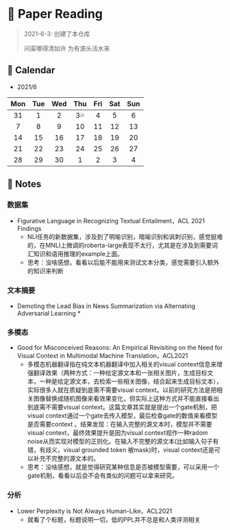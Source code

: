 # :memo: Paper Reading

> 2021-6-3: 创建了本仓库
>
> 问渠哪得清如许 为有源头活水来

## :dart: Calendar

* 2021/6

| Mon  | Tue  | Wed  |      Thu       | Fri  | Sat  | Sun  |
| :--: | :--: | :--: | :------------: | :--: | :--: | :--: |
|  31  |  1   |  2   | 3:sweat_drops: |  4   |  5   |  6   |
|  7   |  8   |  9   |       10       |  11  |  12  |  13  |
|  14  |  15  |  16  |       17       |  18  |  19  |  20  |
|  21  |  22  |  23  |       24       |  25  |  26  |  27  |
|  28  |  29  |  30  |       1        |  2   |  3   |  4   |

##  :game_die: Notes

### 数据集

* Figurative Language in Recognizing Textual Entailment，ACL 2021 Findings
  * NLI任务的新数据集，涉及到了明喻识别，暗喻识别和讽刺识别，感觉挺难的，在MNLI上微调的roberta-large表现不太行，尤其是在涉及到需要词汇知识和语用推理的example上面。
  * 思考：没啥感想，看看以后能不能用来测试文本分类，感觉需要引入额外的知识来判断

###  文本摘要

* Demoting the Lead Bias in News Summarization via Alternating Adversarial Learning
  * 

### 多模态

* Good for Misconceived Reasons: An Empirical Revisiting on the Need for Visual Context in Multimodal Machine Translation，ACL2021
  * 多模态机器翻译指在纯文本机器翻译中加入相关的visual context信息来增强翻译效果（两种方式：一种给定源文本和一张相关图片，生成目标文本，一种是给定源文本，去检索一些相关图像，结合起来生成目标文本），实际很多人就在质疑到底需不需要visual context。以前的研究方法是把相关图像替换成随机图像来看效果变化，但实际上这种方式并不能直接看出到底需不需要visual context。这篇文章其实就是提出一个gate机制，把visual context通过一个gate去传入模型，最后检查gate的数值来看模型是否需要context 。结果发现：在输入完整的源文本时，模型并不需要visual context，最终效果提升是因为visual context视作一种radom noise从而实现对模型的正则化。在输入不完整的源文本(比如输入句子有错，有歧义，visual grounded token 被mask)时，visual context还是可以补充不完整的源文本的。
  * 思考：没啥感想，就是觉得研究某种信息是否被模型需要，可以采用一个gate机制，看看以后会不会有类似的问题可以拿来研究。

### 分析

* Lower Perplexity is Not Always Human-Like，ACL2021
  * 就看了个标题，标题说明一切，低的PPL并不总是和人类评测相关







